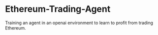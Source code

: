 # Ethereum-Trading-Agent
Training an agent in an openai environment to learn to profit from trading Ethereum.
